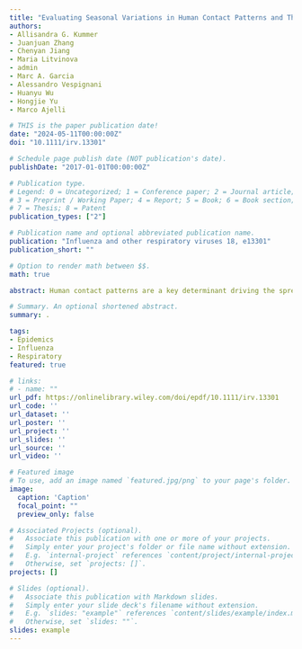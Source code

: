 ```yaml
---
title: "Evaluating Seasonal Variations in Human Contact Patterns and Their Impact on the Transmission of Respiratory Infectious Diseases"
authors:
- Allisandra G. Kummer
- Juanjuan Zhang
- Chenyan Jiang 
- Maria Litvinova 
- admin 
- Marc A. Garcia
- Alessandro Vespignani
- Huanyu Wu
- Hongjie Yu
- Marco Ajelli

# THIS is the paper publication date!
date: "2024-05-11T00:00:00Z"
doi: "10.1111/irv.13301"

# Schedule page publish date (NOT publication's date).
publishDate: "2017-01-01T00:00:00Z"

# Publication type.
# Legend: 0 = Uncategorized; 1 = Conference paper; 2 = Journal article;
# 3 = Preprint / Working Paper; 4 = Report; 5 = Book; 6 = Book section;
# 7 = Thesis; 8 = Patent
publication_types: ["2"]

# Publication name and optional abbreviated publication name.
publication: "Influenza and other respiratory viruses 18, e13301"
publication_short: ""

# Option to render math between $$.
math: true

abstract: Human contact patterns are a key determinant driving the spread of respiratory infectious diseases. However, the relationship between contact patterns and seasonality as well as their possible association with the seasonality of respiratory diseases is yet to be clarified. We investigated the association between temperature and human contact patterns using data collected through a cross-sectional diary-based contact survey in Shanghai, China, between December 24, 2017, and May 30, 2018. We then developed a compartmental model of influenza transmission informed by the derived seasonal trends in the number of contacts and validated it against A(H1N1)pdm09 influenza data collected in Shanghai during the same period. We identified a significant inverse relationship between the number of contacts and the seasonal temperature trend defined as a spline interpolation of temperature data (p = 0.003). We estimated an average of 16.4 (95 %  PrI: 15.1–17.5) contacts per day in December 2017 that increased to an average of 17.6 contacts (95% PrI: 16.5–19.3) in January 2018 and then declined to an average of 10.3 (95% PrI: 9.4–10.8) in May 2018. Estimates of influenza incidence obtained by the compartmental model comply with the observed epidemiological data. The reproduction number was estimated to increase from 1.24 (95% CI: 1.21–1.27) in December to a peak of 1.34 (95% CI: 1.31–1.37) in January. The estimated median infection attack rate at the end of the season was 27.4% (95% CI: 23.7–30.5%).

# Summary. An optional shortened abstract.
summary: .

tags:
- Epidemics
- Influenza
- Respiratory
featured: true

# links:
# - name: ""
url_pdf: https://onlinelibrary.wiley.com/doi/epdf/10.1111/irv.13301
url_code: ''
url_dataset: ''
url_poster: ''
url_project: ''
url_slides: ''
url_source: ''
url_video: ''

# Featured image
# To use, add an image named `featured.jpg/png` to your page's folder. 
image:
  caption: 'Caption'
  focal_point: ""
  preview_only: false

# Associated Projects (optional).
#   Associate this publication with one or more of your projects.
#   Simply enter your project's folder or file name without extension.
#   E.g. `internal-project` references `content/project/internal-project/index.md`.
#   Otherwise, set `projects: []`.
projects: []

# Slides (optional).
#   Associate this publication with Markdown slides.
#   Simply enter your slide deck's filename without extension.
#   E.g. `slides: "example"` references `content/slides/example/index.md`.
#   Otherwise, set `slides: ""`.
slides: example
---
```

<!--{{% callout note %}}
Click the *Cite* button above to demo the feature to enable visitors to import publication metadata into their reference management software.
{{% /callout %}}

{{% callout note %}}
Click the *Slides* button above to demo Academic's Markdown slides feature.
{{% /callout %}} -->

<!--- Supplementary notes can be added here, including [code and math](https://sourcethemes.com/academic/docs/writing-markdown-latex/). -->
